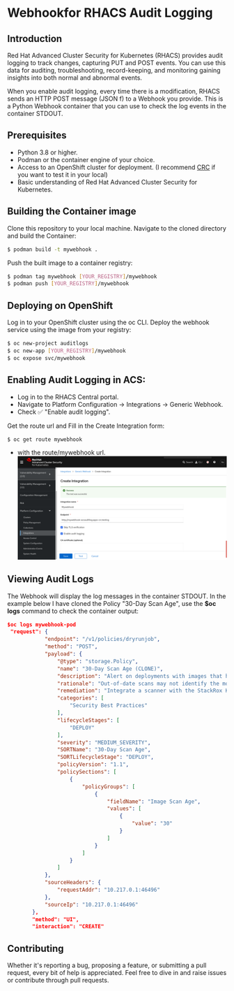 # Webhookfor RHACS Audit Logging

## Introduction

Red Hat Advanced Cluster Security for Kubernetes (RHACS) provides audit logging to track changes, capturing PUT and POST events. You can use this data for auditing, troubleshooting, record-keeping, and monitoring gaining insights into both normal and abnormal events.

When you enable audit logging, every time there is a modification, RHACS sends an HTTP POST message (JSON f) to a Webhook you provide. This is a Python Webhook container that you can use to check the log events in the container STDOUT.

## Prerequisites

* Python 3.8 or higher.
* Podman or the container engine of your choice.
* Access to an OpenShift cluster for deployment. (I recommend [CRC](https://github.com/crc-org/crc) if you want to test it in your local)
* Basic understanding of Red Hat Advanced Cluster Security for Kubernetes.

## Building the Container image

Clone this repository to your local machine. Navigate to the cloned directory and build the Container:

```bash
$ podman build -t mywebhook .
```

Push the built image to a container registry:

```bash
$ podman tag mywebhook [YOUR_REGISTRY]/mywebhook
$ podman push [YOUR_REGISTRY]/mywebhook
```

## Deploying on OpenShift

Log in to your OpenShift cluster using the oc CLI. Deploy the webhook service using the image from your registry:

```bash
$ oc new-project auditlogs
$ oc new-app [YOUR_REGISTRY]/mywebhook
$ oc expose svc/mywebhook
```


## Enabling Audit Logging in ACS:

* Log in to the RHACS Central portal.
* Navigate to Platform Configuration -> Integrations -> Generic Webhook.
* Check ✅ "Enable audit logging".

Get the route url and Fill in the Create Integration form:

```bash
$ oc get route mywebhook
```
*  with the route/mywebhook url.
![Generic WebHook Configuration in ACS](/images/genericwebhook.png)

## Viewing Audit Logs

The Webhook will display the log messages in the container STDOUT. In the example below I have cloned the Policy "30-Day Scan Age", use the **$oc logs** command to check the container output:

```json
$oc logs mywebhook-pod
 "request": {
            "endpoint": "/v1/policies/dryrunjob",
            "method": "POST",
            "payload": {
                "@type": "storage.Policy",
                "name": "30-Day Scan Age (CLONE)",
                "description": "Alert on deployments with images that haven't been scanned in 30 days",
                "rationale": "Out-of-date scans may not identify the most recent CVEs.",
                "remediation": "Integrate a scanner with the StackRox Kubernetes Security Platform to trigger scans automatically.",
                "categories": [
                    "Security Best Practices"
                ],
                "lifecycleStages": [
                    "DEPLOY"
                ],
                "severity": "MEDIUM_SEVERITY",
                "SORTName": "30-Day Scan Age",
                "SORTLifecycleStage": "DEPLOY",
                "policyVersion": "1.1",
                "policySections": [
                    {
                        "policyGroups": [
                            {
                                "fieldName": "Image Scan Age",
                                "values": [
                                    {
                                        "value": "30"
                                    }
                                ]
                            }
                        ]
                    }
                ]
            },
            "sourceHeaders": {
                "requestAddr": "10.217.0.1:46496"
            },
            "sourceIp": "10.217.0.1:46496"
        },
        "method": "UI",
        "interaction": "CREATE"
```


## Contributing 

Whether it's reporting a bug, proposing a feature, or submitting a pull request, every bit of help is appreciated. Feel free to dive in and raise issues or contribute through pull requests. 
